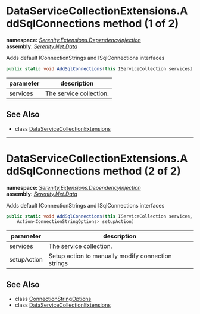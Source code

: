 # DataServiceCollectionExtensions.AddSqlConnections method (1 of 2)
**namespace:** *[Serenity.Extensions.DependencyInjection](../../README.md#serenity.extensions.dependencyinjection-namespace)*   **assembly**: *[Serenity.Net.Data](../../README.md)*

Adds default IConnectionStrings and ISqlConnections interfaces

```csharp
public static void AddSqlConnections(this IServiceCollection services)
```

| parameter | description |
| --- | --- |
| services | The service collection. |

## See Also

* class [DataServiceCollectionExtensions](../DataServiceCollectionExtensions.md)

---

# DataServiceCollectionExtensions.AddSqlConnections method (2 of 2)
**namespace:** *[Serenity.Extensions.DependencyInjection](../../README.md#serenity.extensions.dependencyinjection-namespace)*   **assembly**: *[Serenity.Net.Data](../../README.md)*

Adds default IConnectionStrings and ISqlConnections interfaces

```csharp
public static void AddSqlConnections(this IServiceCollection services, 
    Action<ConnectionStringOptions> setupAction)
```

| parameter | description |
| --- | --- |
| services | The service collection. |
| setupAction | Setup action to manually modify connection strings |

## See Also

* class [ConnectionStringOptions](../../Serenity.Data/ConnectionStringOptions.md)
* class [DataServiceCollectionExtensions](../DataServiceCollectionExtensions.md)